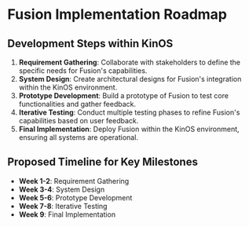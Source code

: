 # Fusion Implementation Roadmap

## Development Steps within KinOS
1. **Requirement Gathering**: Collaborate with stakeholders to define the specific needs for Fusion's capabilities.
2. **System Design**: Create architectural designs for Fusion's integration within the KinOS environment.
3. **Prototype Development**: Build a prototype of Fusion to test core functionalities and gather feedback.
4. **Iterative Testing**: Conduct multiple testing phases to refine Fusion's capabilities based on user feedback.
5. **Final Implementation**: Deploy Fusion within the KinOS environment, ensuring all systems are operational.

## Proposed Timeline for Key Milestones
- **Week 1-2**: Requirement Gathering
- **Week 3-4**: System Design
- **Week 5-6**: Prototype Development
- **Week 7-8**: Iterative Testing
- **Week 9**: Final Implementation
